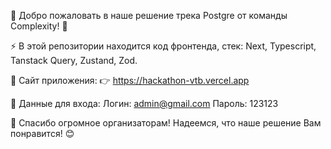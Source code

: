 🎉 Добро пожаловать в наше решение трека Postgre от команды Complexity! 🚀

⚡️ В этой репозитории находится код фронтенда, стек:  Next, Typescript, Tanstack Query, Zustand, Zod.

📌 Сайт приложения:
👉 https://hackathon-vtb.vercel.app

🔑 Данные для входа:
Логин: admin@gmail.com
Пароль: 123123

🙏 Спасибо огромное организаторам! Надеемся, что наше решение Вам понравится! 😊
